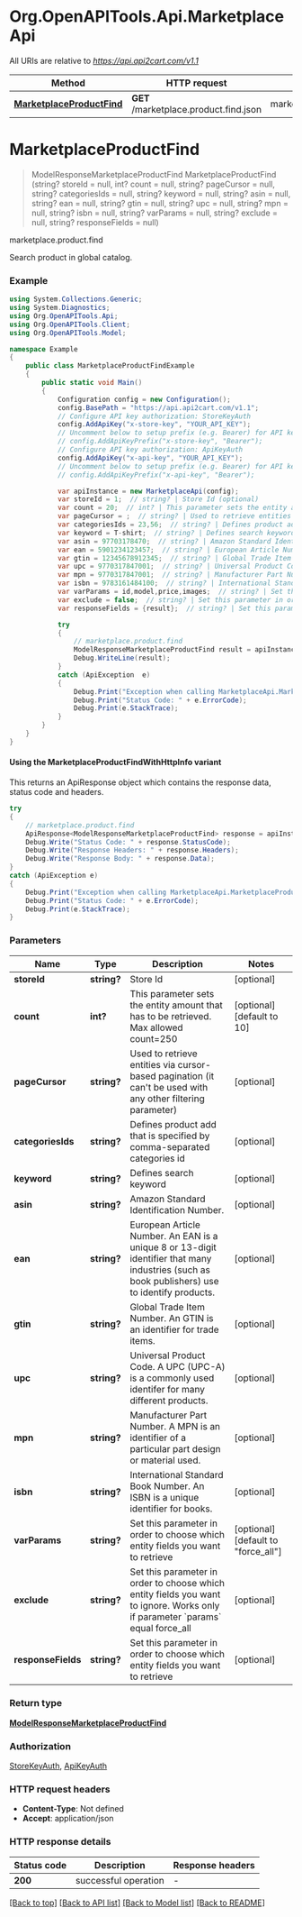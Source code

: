 # Org.OpenAPITools.Api.MarketplaceApi

All URIs are relative to *https://api.api2cart.com/v1.1*

| Method | HTTP request | Description |
|--------|--------------|-------------|
| [**MarketplaceProductFind**](MarketplaceApi.md#marketplaceproductfind) | **GET** /marketplace.product.find.json | marketplace.product.find |

<a id="marketplaceproductfind"></a>
# **MarketplaceProductFind**
> ModelResponseMarketplaceProductFind MarketplaceProductFind (string? storeId = null, int? count = null, string? pageCursor = null, string? categoriesIds = null, string? keyword = null, string? asin = null, string? ean = null, string? gtin = null, string? upc = null, string? mpn = null, string? isbn = null, string? varParams = null, string? exclude = null, string? responseFields = null)

marketplace.product.find

Search product in global catalog.

### Example
```csharp
using System.Collections.Generic;
using System.Diagnostics;
using Org.OpenAPITools.Api;
using Org.OpenAPITools.Client;
using Org.OpenAPITools.Model;

namespace Example
{
    public class MarketplaceProductFindExample
    {
        public static void Main()
        {
            Configuration config = new Configuration();
            config.BasePath = "https://api.api2cart.com/v1.1";
            // Configure API key authorization: StoreKeyAuth
            config.AddApiKey("x-store-key", "YOUR_API_KEY");
            // Uncomment below to setup prefix (e.g. Bearer) for API key, if needed
            // config.AddApiKeyPrefix("x-store-key", "Bearer");
            // Configure API key authorization: ApiKeyAuth
            config.AddApiKey("x-api-key", "YOUR_API_KEY");
            // Uncomment below to setup prefix (e.g. Bearer) for API key, if needed
            // config.AddApiKeyPrefix("x-api-key", "Bearer");

            var apiInstance = new MarketplaceApi(config);
            var storeId = 1;  // string? | Store Id (optional) 
            var count = 20;  // int? | This parameter sets the entity amount that has to be retrieved. Max allowed count=250 (optional)  (default to 10)
            var pageCursor = ;  // string? | Used to retrieve entities via cursor-based pagination (it can't be used with any other filtering parameter) (optional) 
            var categoriesIds = 23,56;  // string? | Defines product add that is specified by comma-separated categories id (optional) 
            var keyword = T-shirt;  // string? | Defines search keyword (optional) 
            var asin = 97703178470;  // string? | Amazon Standard Identification Number. (optional) 
            var ean = 5901234123457;  // string? | European Article Number. An EAN is a unique 8 or 13-digit identifier that many industries (such as book publishers) use to identify products. (optional) 
            var gtin = 12345678912345;  // string? | Global Trade Item Number. An GTIN is an identifier for trade items. (optional) 
            var upc = 9770317847001;  // string? | Universal Product Code. A UPC (UPC-A) is a commonly used identifer for many different products. (optional) 
            var mpn = 9770317847001;  // string? | Manufacturer Part Number. A MPN is an identifier of a particular part design or material used. (optional) 
            var isbn = 9783161484100;  // string? | International Standard Book Number. An ISBN is a unique identifier for books. (optional) 
            var varParams = id,model,price,images;  // string? | Set this parameter in order to choose which entity fields you want to retrieve (optional)  (default to "force_all")
            var exclude = false;  // string? | Set this parameter in order to choose which entity fields you want to ignore. Works only if parameter `params` equal force_all (optional) 
            var responseFields = {result};  // string? | Set this parameter in order to choose which entity fields you want to retrieve (optional) 

            try
            {
                // marketplace.product.find
                ModelResponseMarketplaceProductFind result = apiInstance.MarketplaceProductFind(storeId, count, pageCursor, categoriesIds, keyword, asin, ean, gtin, upc, mpn, isbn, varParams, exclude, responseFields);
                Debug.WriteLine(result);
            }
            catch (ApiException  e)
            {
                Debug.Print("Exception when calling MarketplaceApi.MarketplaceProductFind: " + e.Message);
                Debug.Print("Status Code: " + e.ErrorCode);
                Debug.Print(e.StackTrace);
            }
        }
    }
}
```

#### Using the MarketplaceProductFindWithHttpInfo variant
This returns an ApiResponse object which contains the response data, status code and headers.

```csharp
try
{
    // marketplace.product.find
    ApiResponse<ModelResponseMarketplaceProductFind> response = apiInstance.MarketplaceProductFindWithHttpInfo(storeId, count, pageCursor, categoriesIds, keyword, asin, ean, gtin, upc, mpn, isbn, varParams, exclude, responseFields);
    Debug.Write("Status Code: " + response.StatusCode);
    Debug.Write("Response Headers: " + response.Headers);
    Debug.Write("Response Body: " + response.Data);
}
catch (ApiException e)
{
    Debug.Print("Exception when calling MarketplaceApi.MarketplaceProductFindWithHttpInfo: " + e.Message);
    Debug.Print("Status Code: " + e.ErrorCode);
    Debug.Print(e.StackTrace);
}
```

### Parameters

| Name | Type | Description | Notes |
|------|------|-------------|-------|
| **storeId** | **string?** | Store Id | [optional]  |
| **count** | **int?** | This parameter sets the entity amount that has to be retrieved. Max allowed count&#x3D;250 | [optional] [default to 10] |
| **pageCursor** | **string?** | Used to retrieve entities via cursor-based pagination (it can&#39;t be used with any other filtering parameter) | [optional]  |
| **categoriesIds** | **string?** | Defines product add that is specified by comma-separated categories id | [optional]  |
| **keyword** | **string?** | Defines search keyword | [optional]  |
| **asin** | **string?** | Amazon Standard Identification Number. | [optional]  |
| **ean** | **string?** | European Article Number. An EAN is a unique 8 or 13-digit identifier that many industries (such as book publishers) use to identify products. | [optional]  |
| **gtin** | **string?** | Global Trade Item Number. An GTIN is an identifier for trade items. | [optional]  |
| **upc** | **string?** | Universal Product Code. A UPC (UPC-A) is a commonly used identifer for many different products. | [optional]  |
| **mpn** | **string?** | Manufacturer Part Number. A MPN is an identifier of a particular part design or material used. | [optional]  |
| **isbn** | **string?** | International Standard Book Number. An ISBN is a unique identifier for books. | [optional]  |
| **varParams** | **string?** | Set this parameter in order to choose which entity fields you want to retrieve | [optional] [default to &quot;force_all&quot;] |
| **exclude** | **string?** | Set this parameter in order to choose which entity fields you want to ignore. Works only if parameter &#x60;params&#x60; equal force_all | [optional]  |
| **responseFields** | **string?** | Set this parameter in order to choose which entity fields you want to retrieve | [optional]  |

### Return type

[**ModelResponseMarketplaceProductFind**](ModelResponseMarketplaceProductFind.md)

### Authorization

[StoreKeyAuth](../README.md#StoreKeyAuth), [ApiKeyAuth](../README.md#ApiKeyAuth)

### HTTP request headers

 - **Content-Type**: Not defined
 - **Accept**: application/json


### HTTP response details
| Status code | Description | Response headers |
|-------------|-------------|------------------|
| **200** | successful operation |  -  |

[[Back to top]](#) [[Back to API list]](../README.md#documentation-for-api-endpoints) [[Back to Model list]](../README.md#documentation-for-models) [[Back to README]](../README.md)

